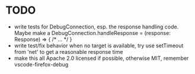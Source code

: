 # TODO

- write tests for DebugConnection, esp. the response handling code. Maybe make a
  DebugConnection.handleResponse = (response: Response) => { /* ... */ }
- write test/fix behavior when no target is available, try use setTimeout from
  'net' to get a reasonable response time
- make this all Apache 2.0 licensed if possible, otherwise MIT, remember vscode-firefox-debug
